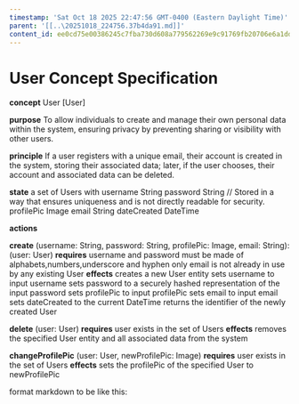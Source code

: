 ```yaml
---
timestamp: 'Sat Oct 18 2025 22:47:56 GMT-0400 (Eastern Daylight Time)'
parent: '[[..\20251018_224756.37b4da91.md]]'
content_id: ee0cd75e00386245c7fba730d608a779562269e9c91769fb20706e6a1dd8be04
---
```


# User Concept Specification

**concept** User \[User]

**purpose** To allow individuals to create and manage their own personal data within the system, ensuring privacy by preventing sharing or visibility with other users.

**principle** If a user registers with a unique email, their account is created in the system, storing their associated data; later, if the user chooses, their account and associated data can be deleted.

**state**
a set of Users with
username String
password String  // Stored in a way that ensures uniqueness and is not directly readable for security.
profilePic Image
email String
dateCreated DateTime

**actions**

**create** (username: String, password: String, profilePic: Image, email: String): (user: User)
**requires**
username and password must be made of alphabets,numbers,underscore and hyphen only
email is not already in use by any existing User
**effects**
creates a new User entity
sets username to input username
sets password to a securely hashed representation of the input password
sets profilePic to input profilePic
sets email to input email
sets dateCreated to the current DateTime
returns the identifier of the newly created User

**delete** (user: User)
**requires**
user exists in the set of Users
**effects**
removes the specified User entity and all associated data from the system

**changeProfilePic** (user: User, newProfilePic: Image)
**requires**
user exists in the set of Users
**effects**
sets the profilePic of the specified User to newProfilePic

format markdown to be like this:
